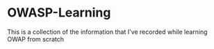 # OWASP-Learning
This is a collection of the information that I've recorded while learning OWAP from scratch
